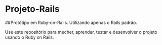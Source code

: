 # Projeto-Rails

##Protótipo em Ruby-on-Rails. Utilizando apenas o Rails padrão.

Use este repositório para mecher, aprender, testar e desenvolver o projeto usando o Ruby on Rails.
